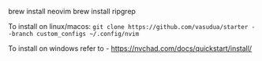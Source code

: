 brew install neovim
brew install ripgrep

To install on linux/macos:
`git clone https://github.com/vasudua/starter --branch custom_configs ~/.config/nvim`

To install on windows refer to - https://nvchad.com/docs/quickstart/install/
